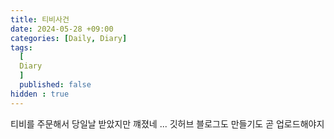 ```yaml
---
title: 티비사건
date: 2024-05-28 +09:00
categories: [Daily, Diary]
tags:
  [
  Diary 
  ]
  published: false
hidden : true
---
```


티비를 주문해서 당일날 받았지만 꺠졌네 ... 깃허브 블로그도 만들기도 곧 업로드해야지